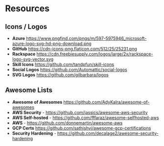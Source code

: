 # Resources

## Icons / Logos

- **Azure** <https://www.pngfind.com/pngs/m/597-5975946_microsoft-azure-logo-svg-hd-png-download.png>
- **GitHub** <https://cdn-icons-png.flaticon.com/512/25/25231.png>
- **Rackspace** <https://cdn.freebiesupply.com/logos/large/2x/rackspace-logo-svg-vector.svg>
- **Skill Icons** <https://github.com/tandpfun/skill-icons>
- **Social Logos** <https://github.com/Automattic/social-logos>
- **SVG Logos** <https://github.com/gilbarbara/logos>

## Awesome Lists

- **Awesome of Awesomes** <https://github.com/AdyKalra/awesome-of-awesomes>
- **AWS Security** - <https://github.com/jassics/awesome-aws-security>
- **AWS Self-hosted** - <https://github.com/fffaraz/awesome-selfhosted-aws>
- **AWS** - <https://github.com/donnemartin/awesome-aws>
- **GCP Certs** <https://github.com/sathishvj/awesome-gcp-certifications>
- **Security Hardening** - <https://github.com/decalage2/awesome-security-hardening>
